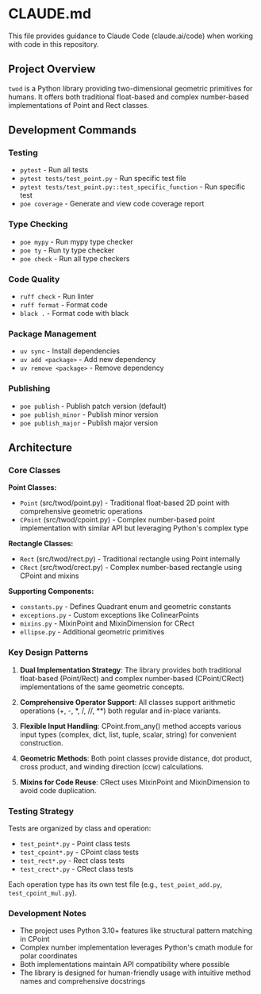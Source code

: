 # CLAUDE.md

This file provides guidance to Claude Code (claude.ai/code) when working with code in this repository.

## Project Overview

`twod` is a Python library providing two-dimensional geometric primitives for humans. It offers both traditional float-based and complex number-based implementations of Point and Rect classes.

## Development Commands

### Testing
- `pytest` - Run all tests
- `pytest tests/test_point.py` - Run specific test file
- `pytest tests/test_point.py::test_specific_function` - Run specific test
- `poe coverage` - Generate and view code coverage report

### Type Checking
- `poe mypy` - Run mypy type checker
- `poe ty` - Run ty type checker  
- `poe check` - Run all type checkers

### Code Quality
- `ruff check` - Run linter
- `ruff format` - Format code
- `black .` - Format code with black

### Package Management
- `uv sync` - Install dependencies
- `uv add <package>` - Add new dependency
- `uv remove <package>` - Remove dependency

### Publishing
- `poe publish` - Publish patch version (default)
- `poe publish_minor` - Publish minor version
- `poe publish_major` - Publish major version

## Architecture

### Core Classes

**Point Classes:**
- `Point` (src/twod/point.py) - Traditional float-based 2D point with comprehensive geometric operations
- `CPoint` (src/twod/cpoint.py) - Complex number-based point implementation with similar API but leveraging Python's complex type

**Rectangle Classes:**
- `Rect` (src/twod/rect.py) - Traditional rectangle using Point internally
- `CRect` (src/twod/crect.py) - Complex number-based rectangle using CPoint and mixins

**Supporting Components:**
- `constants.py` - Defines Quadrant enum and geometric constants
- `exceptions.py` - Custom exceptions like ColinearPoints
- `mixins.py` - MixinPoint and MixinDimension for CRect
- `ellipse.py` - Additional geometric primitives

### Key Design Patterns

1. **Dual Implementation Strategy**: The library provides both traditional float-based (Point/Rect) and complex number-based (CPoint/CRect) implementations of the same geometric concepts.

2. **Comprehensive Operator Support**: All classes support arithmetic operations (+, -, *, /, //, **) both regular and in-place variants.

3. **Flexible Input Handling**: CPoint.from_any() method accepts various input types (complex, dict, list, tuple, scalar, string) for convenient construction.

4. **Geometric Methods**: Both point classes provide distance, dot product, cross product, and winding direction (ccw) calculations.

5. **Mixins for Code Reuse**: CRect uses MixinPoint and MixinDimension to avoid code duplication.

### Testing Strategy

Tests are organized by class and operation:
- `test_point*.py` - Point class tests
- `test_cpoint*.py` - CPoint class tests  
- `test_rect*.py` - Rect class tests
- `test_crect*.py` - CRect class tests

Each operation type has its own test file (e.g., `test_point_add.py`, `test_cpoint_mul.py`).

### Development Notes

- The project uses Python 3.10+ features like structural pattern matching in CPoint
- Complex number implementation leverages Python's cmath module for polar coordinates
- Both implementations maintain API compatibility where possible
- The library is designed for human-friendly usage with intuitive method names and comprehensive docstrings